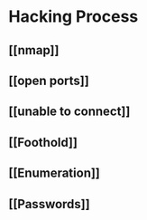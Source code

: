 # Hacking Process
## [[nmap]]
## [[open ports]]
## [[unable to connect]]
## [[Foothold]]
## [[Enumeration]]



## [[Passwords]]


